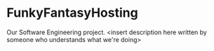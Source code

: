 # FunkyFantasyHosting
Our Software Engineering project. <insert description here written by someone who understands what we're doing>
